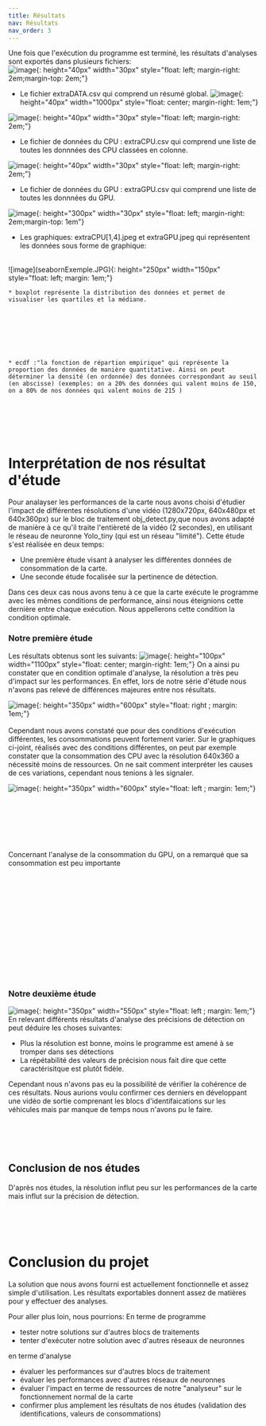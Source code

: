 ```yaml
---
title: Résultats
nav: Résultats
nav_order: 3
---
```

Une fois que l'exécution du programme est terminé, les résultats d'analyses sont exportés dans plusieurs fichiers:
<br>
![image](csvDoc.png){: height="40px" width="30px" style="float: left; margin-right: 2em;margin-top: 2em;"}
* Le fichier extraDATA.csv qui comprend un résumé global. 
![image](expDATA.JPG){: height="40px" width="1000px" style="float: center; margin-right: 1em;"}

![image](csvDoc.png){: height="40px" width="30px" style="float: left; margin-right: 2em;"}

* Le fichier de données du CPU : extraCPU.csv qui comprend une liste de toutes les donnnées des CPU classées en colonne. 

![image](csvDoc.png){: height="40px" width="30px" style="float: left; margin-right: 2em;"}

* Le fichier de données du GPU : extraGPU.csv qui comprend une liste de toutes les donnnées du GPU. 

![image](jpegDocs.JPG){: height="300px" width="30px" style="float: left; margin-right: 2em;margin-top: 1em"}

* Les graphiques: extraCPU[1,4].jpeg et extraGPU.jpeg qui représentent les données sous forme de graphique:
<br>
![image](seabornExemple.JPG){: height="250px" width="150px" style="float: left; margin: 1em;"}
<br>
    
    * boxplot représente la distribution des données et permet de visualiser les quartiles et la médiane.
<br>
<br>
<br>
<br>
<br>

    * ecdf :"la fonction de répartion empirique" qui représente la proportion des données de manière quantitative. Ainsi on peut déterminer la densité (en ordonnée) des données correspondant au seuil (en abscisse) (exemples: on a 20% des données qui valent moins de 150, on a 80% de nos données qui valent moins de 215 )
<br>
<br>
<br>
<br>

# Interprétation de nos résultat d'étude
Pour analayser les performances de la carte nous avons choisi d'étudier l'impact de différentes résolutions d'une vidéo (1280x720px, 640x480px et 640x360px) sur le bloc de traitement obj_detect.py,que nous avons adapté de manière à ce qu'il traite l'entièreté de la vidéo (2 secondes), en utilisant le réseau de neuronne Yolo_tiny (qui est un réseau "limité"). Cette étude s'est réalisée en deux temps:
* Une première étude visant à analyser les différentes données de consommation de la carte.
* Une seconde étude focalisée sur la pertinence de détection.

Dans ces deux cas nous avons tenu à ce que la carte exécute le programme avec les mêmes conditions de performance, ainsi nous éteignions cette dernière entre chaque exécution. Nous appellerons cette condition la condition optimale.

### Notre première étude
Les résultats obtenus sont les suivants:
![image](DATAnalyseTT.PNG){: height="100px" width="1100px" style="float: center; margin-right: 1em;"}
 On a ainsi pu constater que en condition optimale d'analyse, la résolution a très peu d'impact sur les performances. En effet, lors de notre série d'étude nous n'avons pas relevé de différences majeures entre nos résultats. 

![image](Capture.PNG){: height="350px" width="600px" style="float: right ; margin: 1em;"}
<br>
<br>
 Cependant nous avons constaté que pour des conditions d'exécution différentes, les consommations peuvent fortement varier. Sur le graphiques ci-joint, réalisés avec des conditions différentes, on peut par exemple constater que la consommation des CPU avec la résolution 640x360 a nécessité moins de ressources. On ne sait comment interpréter les causes de ces variations, cependant nous tenions à les signaler.

![image](Capture.PNG){: height="350px" width="600px" style="float: left ; margin: 1em;"}
<br>
<br>
<br>
<br>
<br>
<br>
<br>

Concernant l'analyse de la consommation du GPU, on a remarqué que sa consommation est peu importante
<br>
<br>
<br>
<br>
<br>
<br>
<br>
<br>
<br>
<br>
<br>
<br>
<br>
<br>

### Notre deuxième étude
![image](AccuracyAnalyse.JPG){: height="350px" width="550px" style="float: left ; margin: 1em;"}
En relevant différents résultats d'analyse des précisions de détection on peut déduire les choses suivantes:

* Plus la résolution est bonne, moins le programme est amené à se tromper dans ses détections
* La répétabilité des valeurs de précision nous fait dire que cette caractérisitque est plutôt fidèle.

Cependant nous n'avons pas eu la possibilité de vérifier la cohérence de ces résultats. Nous aurions voulu confirmer ces derniers en développant une vidéo de sortie comprenant les blocs d'identifaications sur les véhicules mais par manque de temps nous n'avons pu le faire.
<br>
<br>
<br>
<br>
<br>

## Conclusion de nos études
D'après nos études, la résolution influt peu sur les performances de la carte mais influt sur la précision de détection. 
<br>
<br>
<br>
<br>
<br>

# Conclusion du projet
La solution que nous avons fourni est actuellement fonctionnelle et assez simple d'utilisation.
Les résultats exportables donnent assez de matières pour y effectuer des analyses. 


Pour aller plus loin, nous pourrions:
En terme de programme
* tester notre solutions sur d'autres blocs de traitements
* tenter d'exécuter notre solution avec d'autres réseaux de neuronnes

en terme d'analyse
* évaluer les performances sur d'autres blocs de traitement
* évaluer les performances avec d'autres réseaux de neuronnes
* évaluer l'impact en terme de ressources de notre "analyseur" sur le fonctionnement normal de la carte
* confirmer plus amplement les résultats de nos études (validation des identifications, valeurs de consommations)


